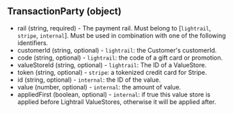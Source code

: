 ## TransactionParty (object)
+ rail (string, required) - The payment rail. Must belong to [`lightrail`, `stripe`, `internal`]. Must be used in combination with one of the following identifiers.
+ customerId (string, optional) - `lightrail`: the Customer's customerId.
+ code (string, optional) - `lightrail`: the code of a gift card or promotion.
+ valueStoreId (string, optional) - `lightrail`: The ID of a ValueStore.
+ token (string, optional) - `stripe`: a tokenized credit card for Stripe.  
+ id (string, optional) - `internal`: the ID of the value.
+ value (number, optional) - `internal`: the amount of value.
+ appliedFirst (boolean, optional) - `internal`: if true this value store is applied before Lightrail ValueStores, otherwise it will be applied after.
